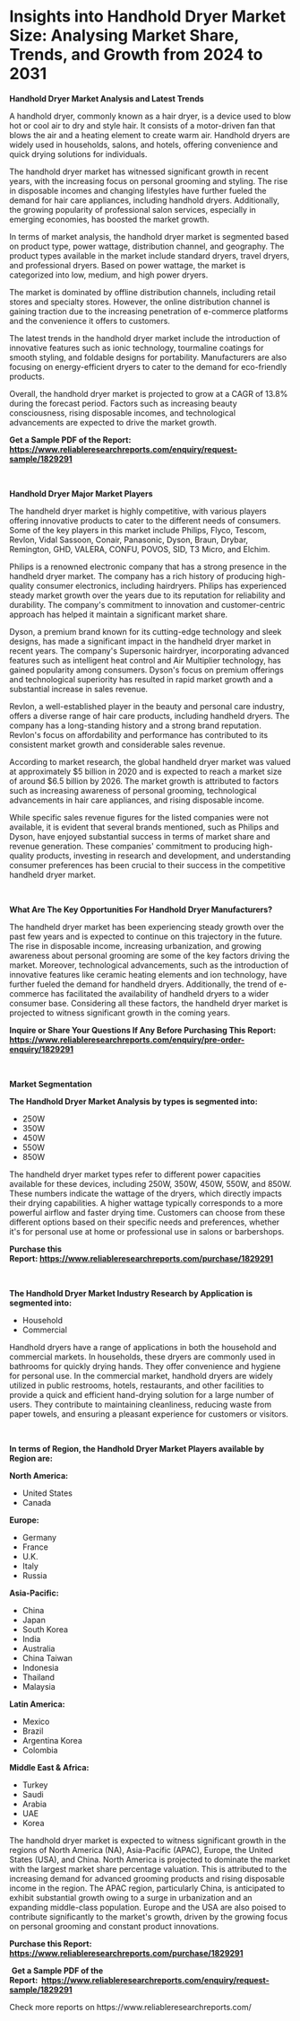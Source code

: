 <p><h1>Insights into Handhold Dryer Market Size: Analysing Market Share, Trends, and Growth from 2024 to 2031</h1></p><p><strong>Handhold Dryer Market Analysis and Latest Trends</strong></p>
<p><p>A handhold dryer, commonly known as a hair dryer, is a device used to blow hot or cool air to dry and style hair. It consists of a motor-driven fan that blows the air and a heating element to create warm air. Handhold dryers are widely used in households, salons, and hotels, offering convenience and quick drying solutions for individuals.</p><p>The handhold dryer market has witnessed significant growth in recent years, with the increasing focus on personal grooming and styling. The rise in disposable incomes and changing lifestyles have further fueled the demand for hair care appliances, including handhold dryers. Additionally, the growing popularity of professional salon services, especially in emerging economies, has boosted the market growth.</p><p>In terms of market analysis, the handhold dryer market is segmented based on product type, power wattage, distribution channel, and geography. The product types available in the market include standard dryers, travel dryers, and professional dryers. Based on power wattage, the market is categorized into low, medium, and high power dryers.</p><p>The market is dominated by offline distribution channels, including retail stores and specialty stores. However, the online distribution channel is gaining traction due to the increasing penetration of e-commerce platforms and the convenience it offers to customers.</p><p>The latest trends in the handhold dryer market include the introduction of innovative features such as ionic technology, tourmaline coatings for smooth styling, and foldable designs for portability. Manufacturers are also focusing on energy-efficient dryers to cater to the demand for eco-friendly products.</p><p>Overall, the handhold dryer market is projected to grow at a CAGR of 13.8% during the forecast period. Factors such as increasing beauty consciousness, rising disposable incomes, and technological advancements are expected to drive the market growth.</p></p>
<p><strong>Get a Sample PDF of the Report:&nbsp; <a href="https://www.reliableresearchreports.com/enquiry/request-sample/1829291">https://www.reliableresearchreports.com/enquiry/request-sample/1829291</a></strong></p>
<p>&nbsp;</p>
<p><strong>Handhold Dryer Major Market Players</strong></p>
<p><p>The handheld dryer market is highly competitive, with various players offering innovative products to cater to the different needs of consumers. Some of the key players in this market include Philips, Flyco, Tescom, Revlon, Vidal Sassoon, Conair, Panasonic, Dyson, Braun, Drybar, Remington, GHD, VALERA, CONFU, POVOS, SID, T3 Micro, and Elchim.</p><p>Philips is a renowned electronic company that has a strong presence in the handheld dryer market. The company has a rich history of producing high-quality consumer electronics, including hairdryers. Philips has experienced steady market growth over the years due to its reputation for reliability and durability. The company's commitment to innovation and customer-centric approach has helped it maintain a significant market share.</p><p>Dyson, a premium brand known for its cutting-edge technology and sleek designs, has made a significant impact in the handheld dryer market in recent years. The company's Supersonic hairdryer, incorporating advanced features such as intelligent heat control and Air Multiplier technology, has gained popularity among consumers. Dyson's focus on premium offerings and technological superiority has resulted in rapid market growth and a substantial increase in sales revenue.</p><p>Revlon, a well-established player in the beauty and personal care industry, offers a diverse range of hair care products, including handheld dryers. The company has a long-standing history and a strong brand reputation. Revlon's focus on affordability and performance has contributed to its consistent market growth and considerable sales revenue.</p><p>According to market research, the global handheld dryer market was valued at approximately $5 billion in 2020 and is expected to reach a market size of around $6.5 billion by 2026. The market growth is attributed to factors such as increasing awareness of personal grooming, technological advancements in hair care appliances, and rising disposable income.</p><p>While specific sales revenue figures for the listed companies were not available, it is evident that several brands mentioned, such as Philips and Dyson, have enjoyed substantial success in terms of market share and revenue generation. These companies' commitment to producing high-quality products, investing in research and development, and understanding consumer preferences has been crucial to their success in the competitive handheld dryer market.</p></p>
<p>&nbsp;</p>
<p><strong>What Are The Key Opportunities For Handhold Dryer Manufacturers?</strong></p>
<p><p>The handheld dryer market has been experiencing steady growth over the past few years and is expected to continue on this trajectory in the future. The rise in disposable income, increasing urbanization, and growing awareness about personal grooming are some of the key factors driving the market. Moreover, technological advancements, such as the introduction of innovative features like ceramic heating elements and ion technology, have further fueled the demand for handheld dryers. Additionally, the trend of e-commerce has facilitated the availability of handheld dryers to a wider consumer base. Considering all these factors, the handheld dryer market is projected to witness significant growth in the coming years.</p></p>
<p><strong>Inquire or Share Your Questions If Any Before Purchasing This Report: <a href="https://www.reliableresearchreports.com/enquiry/pre-order-enquiry/1829291">https://www.reliableresearchreports.com/enquiry/pre-order-enquiry/1829291</a></strong></p>
<p>&nbsp;</p>
<p><strong>Market Segmentation</strong></p>
<p><strong>The Handhold Dryer Market Analysis by types is segmented into:</strong></p>
<p><ul><li>250W</li><li>350W</li><li>450W</li><li>550W</li><li>850W</li></ul></p>
<p><p>The handheld dryer market types refer to different power capacities available for these devices, including 250W, 350W, 450W, 550W, and 850W. These numbers indicate the wattage of the dryers, which directly impacts their drying capabilities. A higher wattage typically corresponds to a more powerful airflow and faster drying time. Customers can choose from these different options based on their specific needs and preferences, whether it's for personal use at home or professional use in salons or barbershops.</p></p>
<p><strong>Purchase this Report:&nbsp;<a href="https://www.reliableresearchreports.com/purchase/1829291">https://www.reliableresearchreports.com/purchase/1829291</a></strong></p>
<p>&nbsp;</p>
<p><strong>The Handhold Dryer Market Industry Research by Application is segmented into:</strong></p>
<p><ul><li>Household</li><li>Commercial</li></ul></p>
<p><p>Handhold dryers have a range of applications in both the household and commercial markets. In households, these dryers are commonly used in bathrooms for quickly drying hands. They offer convenience and hygiene for personal use. In the commercial market, handhold dryers are widely utilized in public restrooms, hotels, restaurants, and other facilities to provide a quick and efficient hand-drying solution for a large number of users. They contribute to maintaining cleanliness, reducing waste from paper towels, and ensuring a pleasant experience for customers or visitors.</p></p>
<p>&nbsp;</p>
<p><strong>In terms of Region, the Handhold Dryer Market Players available by Region are:</strong></p>
<p>
    <p> <strong> North America: </strong>
        <ul>
            <li>United States</li>
            <li>Canada</li>
        </ul>
        </p> 
    <p> <strong> Europe: </strong>
        <ul>
            <li>Germany</li>
            <li>France</li>
            <li>U.K.</li>
            <li>Italy</li>
            <li>Russia</li>
        </ul>
        </p> 
    <p> <strong> Asia-Pacific: </strong>
        <ul>
            <li>China</li>
            <li>Japan</li>
            <li>South Korea</li>
            <li>India</li>
            <li>Australia</li>
            <li>China Taiwan</li>
            <li>Indonesia</li>
            <li>Thailand</li>
            <li>Malaysia</li>
        </ul>
        </p> 
    <p> <strong> Latin America: </strong>
        <ul>
            <li>Mexico</li>
            <li>Brazil</li>
            <li>Argentina Korea</li>
            <li>Colombia</li>
        </ul>
        </p> 
    <p> <strong> Middle East & Africa: </strong>
        <ul>
            <li>Turkey</li>
            <li>Saudi</li>
            <li>Arabia</li>
            <li>UAE</li>
            <li>Korea</li>
        </ul>
    </p>
    </p>
<p><p>The handhold dryer market is expected to witness significant growth in the regions of North America (NA), Asia-Pacific (APAC), Europe, the United States (USA), and China. North America is projected to dominate the market with the largest market share percentage valuation. This is attributed to the increasing demand for advanced grooming products and rising disposable income in the region. The APAC region, particularly China, is anticipated to exhibit substantial growth owing to a surge in urbanization and an expanding middle-class population. Europe and the USA are also poised to contribute significantly to the market's growth, driven by the growing focus on personal grooming and constant product innovations.</p></p>
<p><strong>Purchase this Report: <a href="https://www.reliableresearchreports.com/purchase/1829291">https://www.reliableresearchreports.com/purchase/1829291</a></strong></p>
<p>&nbsp;<strong>Get a Sample PDF of the Report:&nbsp;&nbsp;<a href="https://www.reliableresearchreports.com/enquiry/request-sample/1829291">https://www.reliableresearchreports.com/enquiry/request-sample/1829291</a></strong></p>
<p><strong></strong></p>
<p>Check more reports on https://www.reliableresearchreports.com/</p>